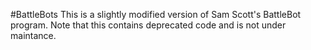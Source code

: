 #BattleBots
This is a slightly modified version of Sam Scott's BattleBot program. 
Note that this contains deprecated code and is not under maintance.
